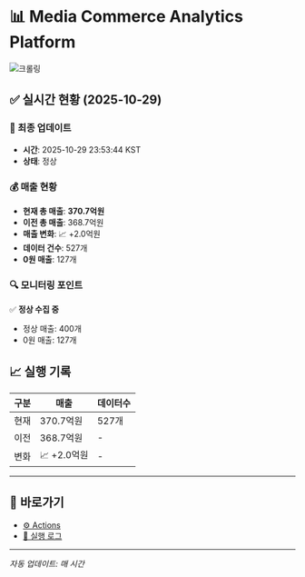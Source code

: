 # 📊 Media Commerce Analytics Platform

![크롤링](https://img.shields.io/badge/크롤링-정상-green)

## ✅ 실시간 현황 (2025-10-29)

### 📍 최종 업데이트
- **시간**: 2025-10-29 23:53:44 KST
- **상태**: 정상

### 💰 매출 현황
- **현재 총 매출**: **370.7억원**
- **이전 총 매출**: 368.7억원
- **매출 변화**: 📈 +2.0억원
- **데이터 건수**: 527개
- **0원 매출**: 127개

### 🔍 모니터링 포인트

✅ **정상 수집 중**
- 정상 매출: 400개
- 0원 매출: 127개


## 📈 실행 기록

| 구분 | 매출 | 데이터수 |
|------|------|----------|
| 현재 | 370.7억원 | 527개 |
| 이전 | 368.7억원 | - |
| 변화 | 📈 +2.0억원 | - |

---

## 🔗 바로가기

- [⚙️ Actions](../../actions)
- [📝 실행 로그](../../actions/workflows/daily_scraping.yml)

---

*자동 업데이트: 매 시간*
